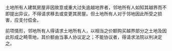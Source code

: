 土地所有人建筑房屋非因故意或重大过失逾越地界者，邻地所有人如知其越界而不即提出异议，不得请求移去或变更其房屋。但土地所有人对于邻地因此所受之损害，应支付偿金。

前项情形，邻地所有人得请求土地所有人，以相当之价额购买越界部分之土地及因此形成之畸零地，其价额由当事人协议定之；不能协议者，得请求法院以判决定之。